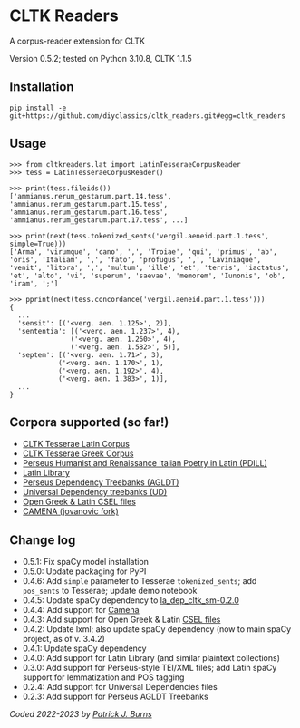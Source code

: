 # CLTK Readers
A corpus-reader extension for CLTK

Version 0.5.2; tested on Python 3.10.8, CLTK 1.1.5

## Installation
`pip install -e git+https://github.com/diyclassics/cltk_readers.git#egg=cltk_readers`

## Usage
```
>>> from cltkreaders.lat import LatinTesseraeCorpusReader
>>> tess = LatinTesseraeCorpusReader()
```

```
>>> print(tess.fileids())
['ammianus.rerum_gestarum.part.14.tess', 'ammianus.rerum_gestarum.part.15.tess', 'ammianus.rerum_gestarum.part.16.tess', 'ammianus.rerum_gestarum.part.17.tess', ...]
```

```
>>> print(next(tess.tokenized_sents('vergil.aeneid.part.1.tess', simple=True)))
['Arma', 'virumque', 'cano', ',', 'Troiae', 'qui', 'primus', 'ab', 'oris', 'Italiam', ',', 'fato', 'profugus', ',', 'Laviniaque', 'venit', 'litora', ',', 'multum', 'ille', 'et', 'terris', 'iactatus', 'et', 'alto', 'vi', 'superum', 'saevae', 'memorem', 'Iunonis', 'ob', 'iram', ';']
```

```
>>> pprint(next(tess.concordance('vergil.aeneid.part.1.tess')))
{
  ...
  'sensit': [('<verg. aen. 1.125>', 2)],
  'sententia': [('<verg. aen. 1.237>', 4),
               ('<verg. aen. 1.260>', 4),
               ('<verg. aen. 1.582>', 5)],
  'septem': [('<verg. aen. 1.71>', 3),
            ('<verg. aen. 1.170>', 1),
            ('<verg. aen. 1.192>', 4),
            ('<verg. aen. 1.383>', 1)],
  ...
}
```

## Corpora supported (so far!)
- [CLTK Tesserae Latin Corpus](https://github.com/cltk/lat_text_tesserae)
- [CLTK Tesserae Greek Corpus](https://github.com/cltk/grc_text_tesserae)
- [Perseus Humanist and Renaissance Italian Poetry in Latin (PDILL)](https://www.perseus.tufts.edu/hopper/collection?collection=Perseus:collection:PDILL)
- [Latin Library](https://www.thelatinlibrary.com/)
- [Perseus Dependency Treebanks (AGLDT)](https://perseusdl.github.io/treebank_data/)
- [Universal Dependency treebanks (UD)](https://universaldependencies.org/)
- [Open Greek & Latin CSEL files](https://github.com/OpenGreekAndLatin/csel-dev)
- [CAMENA (jovanovic fork)](https://github.com/nevenjovanovic/camena-neolatinlit)

## Change log
- 0.5.1: Fix spaCy model installation
- 0.5.0: Update packaging for PyPI
- 0.4.6: Add `simple` parameter to Tesserae `tokenized_sents`; add `pos_sents` to Tesserae; update demo notebook
- 0.4.5: Update spaCy dependency to [la_dep_cltk_sm-0.2.0](https://github.com/diyclassics/la_dep_cltk_sm)
- 0.4.4: Add support for [Camena](https://github.com/nevenjovanovic/camena-neolatinlit)
- 0.4.3: Add support for Open Greek & Latin [CSEL files](https://github.com/OpenGreekAndLatin/csel-dev)
- 0.4.2: Update lxml; also update spaCy dependency (now to main spaCy project, as of v. 3.4.2)
- 0.4.1: Update spaCy dependency
- 0.4.0: Add support for Latin Library (and similar plaintext collections)
- 0.3.0: Add support for Perseus-style TEI/XML files; add Latin spaCy support for lemmatization and POS tagging
- 0.2.4: Add support for Universal Dependencies files
- 0.2.3: Add support for Perseus AGLDT Treebanks

*Coded 2022-2023 by [Patrick J. Burns](http://github.com/diyclassics)*
